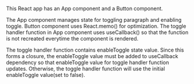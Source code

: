 This React app has an App component and a Button component. 

The App component manages state for toggling paragraph and enabling toggle. Button component uses React.memo() for optimization. The toggle handler function in App component uses useCallback() so that the function is not recreated everytime the component is rendered. 

The toggle handler function contains enableToggle state value. Since this forms a closure, the enableToggle value must be added to useCallback dependency so that enableToggle value for toggle handler function updates. Otherwise, the toggle handler function will use the initial enableToggle value(set to false).

